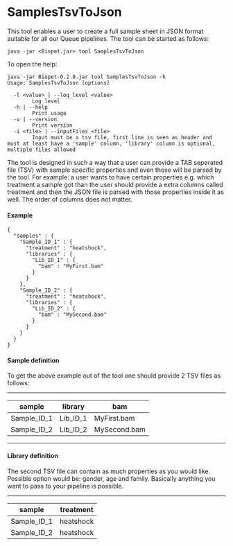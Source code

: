 # SamplesTsvToJson

This tool enables a user to create a full sample sheet in JSON format suitable for all our Queue pipelines.
The tool can be started as follows:

~~~
java -jar <Biopet.jar> tool SamplesTsvToJson
~~~

To open the help:

~~~
java -jar Biopet-0.2.0.jar tool SamplesTsvToJson -h
Usage: SamplesTsvToJson [options]

  -l <value> | --log_level <value>
        Log level
  -h | --help
        Print usage
  -v | --version
        Print version
  -i <file> | --inputFiles <file>
        Input must be a tsv file, first line is seen as header and must at least have a 'sample' column, 'library' column is optional, multiple files allowed
~~~

The tool is designed in such a way that a user can provide a TAB seperated file (TSV) with sample specific properties and even those will be parsed by the tool.
For example: a user wants to have certain properties e.g. which treatment a sample got than the user should provide a extra columns called treatment and then the 
JSON file is parsed with those properties inside it as well. The order of columns does not matter.

#### Example

~~~
{
  "samples" : {
    "Sample_ID_1" : {
      "treatment" : "heatshock",
      "libraries" : {
        "Lib_ID_1" : {
          "bam" : "MyFirst.bam"
        }
      }
    },
    "Sample_ID_2" : {
      "treatment" : "heatshock",
      "libraries" : {
        "Lib_ID_2" : {
          "bam" : "MySecond.bam"
        }
      }
    }
  }
}
~~~

#### Sample definition

To get the above example out of the tool one should provide 2 TSV files as follows:

----

| sample        | library | bam         |
| -------       | ------- | ---------   |
|Sample_ID_1    |Lib_ID_1 |MyFirst.bam  |
|Sample_ID_2    |Lib_ID_2 |MySecond.bam |

----

#### Library definition

The second TSV file can contain as much properties as you would like. Possible option would be: gender, age and family.
Basically anything you want to pass to your pipeline is possible.

----

| sample      | treatment |
| ----------- | --------- |
| Sample_ID_1 | heatshock |
| Sample_ID_2 | heatshock |

